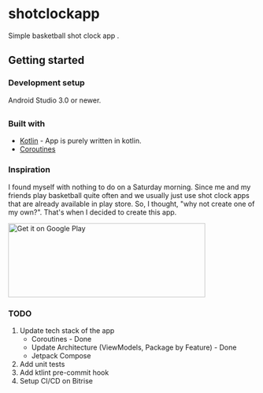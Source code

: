 # shotclockapp
Simple basketball shot clock app .

## Getting started
### Development setup
Android Studio 3.0 or newer.

##
### Built with
* [Kotlin](https://kotlinlang.org/) - App is purely written in kotlin.
* [Coroutines](https://kotlinlang.org/docs/coroutines-overview.html)

### Inspiration
I found myself with nothing to do on a Saturday morning. Since me and my friends play basketball quite often and we usually just use shot clock apps that are already available in play store. So, I thought, "why not create one of my own?". That's when I decided to create this app.

<a href='https://play.google.com/store/apps/details?id=jermaine.shotclockapp&pcampaignid=MKT-Other-global-all-co-prtnr-py-PartBadge-Mar2515-1'><img alt='Get it on Google Play' src='https://play.google.com/intl/en_us/badges/images/generic/en_badge_web_generic.png' height=150 width=400/></a>


### TODO
1. Update tech stack of the app
    * Coroutines - Done
    * Update Architecture (ViewModels, Package by Feature) - Done
    * Jetpack Compose
2. Add unit tests
3. Add ktlint pre-commit hook
4. Setup CI/CD on Bitrise